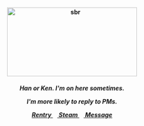 <h4 align="center">
<img src="https://static1.srcdn.com/wordpress/wp-content/uploads/2024/12/park-sung-hoon-as-hyun-ju-in-squid-game-season-2.jpg"width="300" height="160" alt="sbr">
<br>
</h4>
<h5 align="center">
  Han or Ken. I'm on here sometimes.
<p align> I'm more likely to reply to PMs. </p>
  
<a href=https://rentry.co/kancho> Rentry </a>⠀<a href=https://steamcommunity.com/id/katocha/> Steam </a>⠀<a href=https://neospring.org/@gantz> Message </a>
